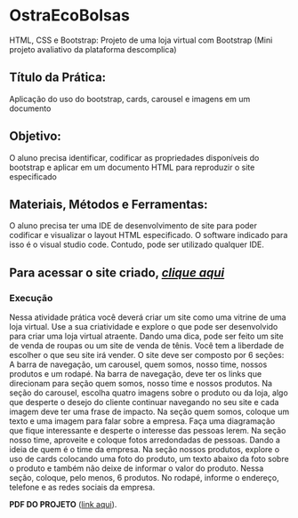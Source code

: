 # OstraEcoBolsas
HTML, CSS e Bootstrap: Projeto de uma loja virtual com Bootstrap (Mini projeto avaliativo da plataforma descomplica)

## **Título da Prática:**
Aplicação do uso do bootstrap, cards, carousel e imagens em um documento

## **Objetivo:** 
O aluno precisa identificar, codificar as propriedades disponíveis do bootstrap e aplicar em um documento HTML para reproduzir o site especificado

## **Materiais, Métodos e Ferramentas:**
O aluno precisa ter uma IDE de desenvolvimento de site para poder codificar e visualizar o layout HTML especificado. O software indicado para isso é o visual studio code. Contudo, pode ser utilizado qualquer IDE.

## **Para acessar o site criado, [*clique aqui*]()**

### Execução
Nessa atividade prática você deverá criar um site como uma vitrine de uma loja virtual. Use a sua criatividade e explore o que pode ser desenvolvido para criar uma loja virtual atraente. Dando uma dica, pode ser feito um site de venda de roupas ou um site de venda de tênis. Você tem a liberdade de escolher o que seu site irá vender. O site deve ser composto por 6 seções: A barra de navegação, um carousel, quem somos, nosso time, nossos produtos e um rodapé. Na barra de navegação, deve ter os links que direcionam para seção quem somos, nosso time e nossos produtos. Na seção do carousel, escolha quatro imagens sobre o produto ou da loja, algo que desperte o desejo do cliente continuar navegando no seu site e cada imagem deve ter uma frase de impacto. Na seção quem somos, coloque um texto e uma imagem para falar sobre a empresa. Faça uma diagramação que fique interessante e desperte o interesse das pessoas lerem. Na seção nosso time, aproveite e coloque fotos arredondadas de pessoas. Dando a ideia de quem é o time da empresa. Na seção nossos produtos, explore o uso de cards colocando uma foto do produto, um texto abaixo da foto sobre o produto e também não deixe de informar o valor do produto. Nessa seção, coloque, pelo menos, 6 produtos. No rodapé, informe o endereço, telefone e as redes sociais da empresa.

**PDF DO PROJETO** ([link aqui](https://drive.google.com/file/d/12EmSLeORUfjc0SL7i2-ggzmtmOHqbXLv/view)). 







